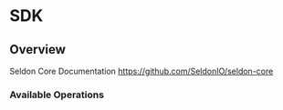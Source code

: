 # SDK

## Overview

Seldon Core Documentation
<https://github.com/SeldonIO/seldon-core>
### Available Operations

